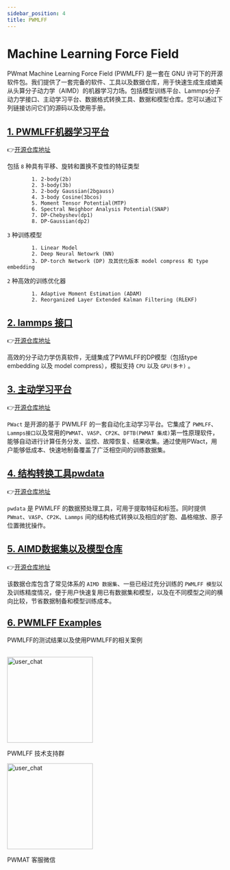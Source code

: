 ```yaml
---
sidebar_position: 4
title: PWMLFF
---
```


# Machine Learning Force Field

PWmat Machine Learning Force Field (PWMLFF) 是一套在 GNU 许可下的开源软件包。我们提供了一套完备的软件、工具以及数据仓库，用于快速生成生成媲美从头算分子动力学（AIMD）的机器学习力场。包括模型训练平台、Lammps分子动力学接口、主动学习平台、数据格式转换工具、数据和模型仓库。您可以通过下列链接访问它们的源码以及使用手册。

## [1. PWMLFF机器学习平台](./Installation.md#pwmlff)

👉[开源仓库地址](https://github.com/LonxunQuantum/PWMLFF)

包括 `8` 种具有平移、旋转和置换不变性的特征类型
```
        1. 2-body(2b)
        2. 3-body(3b)
        3. 2-body Gaussian(2bgauss)
        4. 3-body Cosine(3bcos)
        5. Moment Tensor Potential(MTP)
        6. Spectral Neighbor Analysis Potential(SNAP)
        7. DP-Chebyshev(dp1)
        8. DP-Gaussian(dp2)
```

`3` 种训练模型
```
        1. Linear Model
        2. Deep Neural Netowrk (NN)
        3. DP-torch Network (DP) 及其优化版本 model compress 和 type embedding
```
`2` 种高效的训练优化器
```
        1. Adaptive Moment Estimation (ADAM)
        2. Reorganized Layer Extended Kalman Filtering (RLEKF)
```

## [2. lammps 接口](./Installation.md#lammps-recompiled-version-for-pwmlff)


👉[开源仓库地址](https://github.com/LonxunQuantum/Lammps_for_PWMLFF/tree/libtorch)

高效的分子动力学仿真软件，无缝集成了PWMLFF的DP模型（包括type embedding 以及 model compress），模拟支持 `CPU` 以及 `GPU(多卡)` 。

## [3. 主动学习平台](./active%20learning/README.md)


👉[开源仓库地址](https://github.com/LonxunQuantum/PWact)

`PWact` 是开源的基于 PWMLFF 的一套自动化主动学习平台。它集成了 `PWMLFF`、`Lammps接口`以及常用的`PWMAT`、`VASP`、`CP2K`、`DFTB(PWMAT 集成)`第一性原理软件，能够自动进行计算任务分发、监控、故障恢复、结果收集。通过使用PWact，用户能够低成本、快速地制备覆盖了广泛相空间的训练数据集。

## [4. 结构转换工具pwdata](./Appendix-2.md)

👉[开源仓库地址](https://github.com/LonxunQuantum/pwdata)

`pwdata` 是 PWMLFF 的数据预处理工具，可用于提取特征和标签。同时提供`PWmat`、`VASP`、`CP2K`、`Lammps` 间的结构格式转换以及相应的扩胞、晶格缩放、原子位置微扰操作。

## [5. AIMD数据集以及模型仓库](https://github.com/LonxunQuantum/PWMLFF_library)

👉[开源仓库地址](https://github.com/LonxunQuantum/PWMLFF_library)

该数据仓库包含了常见体系的 `AIMD 数据集`、一些已经过充分训练的 `PWMLFF 模型`以及训练精度情况，便于用户快速复用已有数据集和模型，以及在不同模型之间的横向比较，节省数据制备和模型训练成本。

## [6. PWMLFF Examples](./examples/README.md)

PWMLFF的测试结果以及使用PWMLFF的相关案例


##

##

##

<div>
  <div style={{ display: 'inline-block', marginRight: '10px' }}>
    <img src={require("./pictures/user_chat.png").default} alt="user_chat" width="200" />
    <p style={{ textAlign: 'center' }}>PWMLFF 技术支持群</p>
</div>
<div style={{ display: 'inline-block', marginRight: '10px' }}>
    <img src={require("./pictures/pmat_support.png").default} alt="user_chat" width="200" />
    <p style={{ textAlign: 'center' }}>PWMAT 客服微信</p>
</div>
</div>
